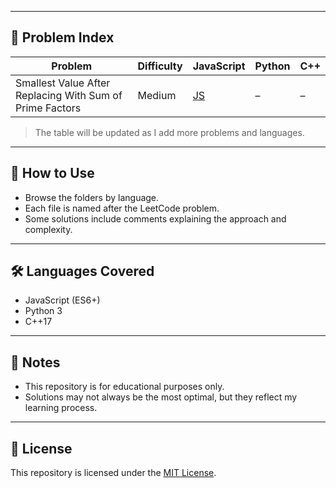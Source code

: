 
---

## 📑 Problem Index

| Problem | Difficulty | JavaScript | Python | C++ |
|---------|------------|------------|--------|-----|
| Smallest Value After Replacing With Sum of Prime Factors | Medium | [JS](./javascript/medium/smallest-value.js) | – | – |

> The table will be updated as I add more problems and languages.

---

## 🚀 How to Use
- Browse the folders by language.  
- Each file is named after the LeetCode problem.  
- Some solutions include comments explaining the approach and complexity.  

---

## 🛠 Languages Covered
- JavaScript (ES6+)
- Python 3
- C++17

---

## 📌 Notes
- This repository is for educational purposes only.  
- Solutions may not always be the most optimal, but they reflect my learning process.  

---

## 📜 License
This repository is licensed under the [MIT License](./LICENSE).
